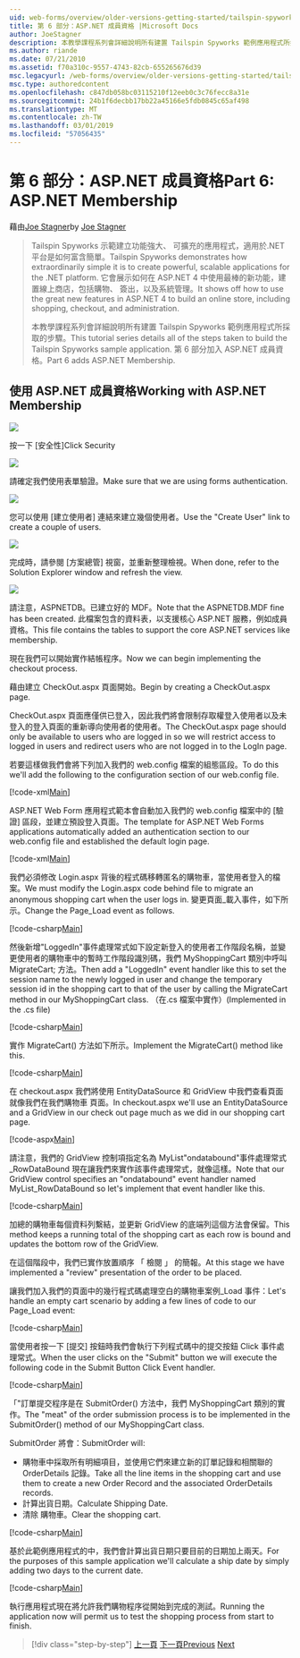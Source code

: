 ```yaml
---
uid: web-forms/overview/older-versions-getting-started/tailspin-spyworks/tailspin-spyworks-part-6
title: 第 6 部分：ASP.NET 成員資格 |Microsoft Docs
author: JoeStagner
description: 本教學課程系列會詳細說明所有建置 Tailspin Spyworks 範例應用程式所採取的步驟。 第 6 部分加入 ASP.NET 成員資格。
ms.author: riande
ms.date: 07/21/2010
ms.assetid: f70a310c-9557-4743-82cb-655265676d39
msc.legacyurl: /web-forms/overview/older-versions-getting-started/tailspin-spyworks/tailspin-spyworks-part-6
msc.type: authoredcontent
ms.openlocfilehash: c847db058bc03115210f12eeb0c3c76fecc8a31e
ms.sourcegitcommit: 24b1f6decbb17bb22a45166e5fdb0845c65af498
ms.translationtype: MT
ms.contentlocale: zh-TW
ms.lasthandoff: 03/01/2019
ms.locfileid: "57056435"
---
```

<a name="part-6-aspnet-membership"></a><span data-ttu-id="7d76b-104">第 6 部分：ASP.NET 成員資格</span><span class="sxs-lookup"><span data-stu-id="7d76b-104">Part 6: ASP.NET Membership</span></span>
====================
<span data-ttu-id="7d76b-105">藉由[Joe Stagner](https://github.com/JoeStagner)</span><span class="sxs-lookup"><span data-stu-id="7d76b-105">by [Joe Stagner](https://github.com/JoeStagner)</span></span>

> <span data-ttu-id="7d76b-106">Tailspin Spyworks 示範建立功能強大、 可擴充的應用程式，適用於.NET 平台是如何富含簡單。</span><span class="sxs-lookup"><span data-stu-id="7d76b-106">Tailspin Spyworks demonstrates how extraordinarily simple it is to create powerful, scalable applications for the .NET platform.</span></span> <span data-ttu-id="7d76b-107">它會展示如何在 ASP.NET 4 中使用最棒的新功能，建置線上商店，包括購物、 簽出，以及系統管理。</span><span class="sxs-lookup"><span data-stu-id="7d76b-107">It shows off how to use the great new features in ASP.NET 4 to build an online store, including shopping, checkout, and administration.</span></span>
> 
> <span data-ttu-id="7d76b-108">本教學課程系列會詳細說明所有建置 Tailspin Spyworks 範例應用程式所採取的步驟。</span><span class="sxs-lookup"><span data-stu-id="7d76b-108">This tutorial series details all of the steps taken to build the Tailspin Spyworks sample application.</span></span> <span data-ttu-id="7d76b-109">第 6 部分加入 ASP.NET 成員資格。</span><span class="sxs-lookup"><span data-stu-id="7d76b-109">Part 6 adds ASP.NET Membership.</span></span>


## <a id="_Toc260221672"></a>  <span data-ttu-id="7d76b-110">使用 ASP.NET 成員資格</span><span class="sxs-lookup"><span data-stu-id="7d76b-110">Working with ASP.NET Membership</span></span>

![](tailspin-spyworks-part-6/_static/image1.png)

<span data-ttu-id="7d76b-111">按一下 [安全性]</span><span class="sxs-lookup"><span data-stu-id="7d76b-111">Click Security</span></span>

![](tailspin-spyworks-part-6/_static/image1.jpg)

<span data-ttu-id="7d76b-112">請確定我們使用表單驗證。</span><span class="sxs-lookup"><span data-stu-id="7d76b-112">Make sure that we are using forms authentication.</span></span>

![](tailspin-spyworks-part-6/_static/image2.jpg)

<span data-ttu-id="7d76b-113">您可以使用 [建立使用者] 連結來建立幾個使用者。</span><span class="sxs-lookup"><span data-stu-id="7d76b-113">Use the "Create User" link to create a couple of users.</span></span>

![](tailspin-spyworks-part-6/_static/image3.jpg)

<span data-ttu-id="7d76b-114">完成時，請參閱 [方案總管] 視窗，並重新整理檢視。</span><span class="sxs-lookup"><span data-stu-id="7d76b-114">When done, refer to the Solution Explorer window and refresh the view.</span></span>

![](tailspin-spyworks-part-6/_static/image2.png)

<span data-ttu-id="7d76b-115">請注意，ASPNETDB。已建立好的 MDF。</span><span class="sxs-lookup"><span data-stu-id="7d76b-115">Note that the ASPNETDB.MDF fine has been created.</span></span> <span data-ttu-id="7d76b-116">此檔案包含的資料表，以支援核心 ASP.NET 服務，例如成員資格。</span><span class="sxs-lookup"><span data-stu-id="7d76b-116">This file contains the tables to support the core ASP.NET services like membership.</span></span>

<span data-ttu-id="7d76b-117">現在我們可以開始實作結帳程序。</span><span class="sxs-lookup"><span data-stu-id="7d76b-117">Now we can begin implementing the checkout process.</span></span>

<span data-ttu-id="7d76b-118">藉由建立 CheckOut.aspx 頁面開始。</span><span class="sxs-lookup"><span data-stu-id="7d76b-118">Begin by creating a CheckOut.aspx page.</span></span>

<span data-ttu-id="7d76b-119">CheckOut.aspx 頁面應僅供已登入，因此我們將會限制存取權登入使用者以及未登入的登入頁面的重新導向使用者的使用者。</span><span class="sxs-lookup"><span data-stu-id="7d76b-119">The CheckOut.aspx page should only be available to users who are logged in so we will restrict access to logged in users and redirect users who are not logged in to the LogIn page.</span></span>

<span data-ttu-id="7d76b-120">若要這樣做我們會將下列加入我們的 web.config 檔案的組態區段。</span><span class="sxs-lookup"><span data-stu-id="7d76b-120">To do this we'll add the following to the configuration section of our web.config file.</span></span>

[!code-xml[Main](tailspin-spyworks-part-6/samples/sample1.xml)]

<span data-ttu-id="7d76b-121">ASP.NET Web Form 應用程式範本會自動加入我們的 web.config 檔案中的 [驗證] 區段，並建立預設登入頁面。</span><span class="sxs-lookup"><span data-stu-id="7d76b-121">The template for ASP.NET Web Forms applications automatically added an authentication section to our web.config file and established the default login page.</span></span>

[!code-xml[Main](tailspin-spyworks-part-6/samples/sample2.xml)]

<span data-ttu-id="7d76b-122">我們必須修改 Login.aspx 背後的程式碼移轉匿名的購物車，當使用者登入的檔案。</span><span class="sxs-lookup"><span data-stu-id="7d76b-122">We must modify the Login.aspx code behind file to migrate an anonymous shopping cart when the user logs in.</span></span> <span data-ttu-id="7d76b-123">變更頁面\_載入事件，如下所示。</span><span class="sxs-lookup"><span data-stu-id="7d76b-123">Change the Page\_Load event as follows.</span></span>

[!code-csharp[Main](tailspin-spyworks-part-6/samples/sample3.cs)]

<span data-ttu-id="7d76b-124">然後新增"LoggedIn"事件處理常式如下設定新登入的使用者工作階段名稱，並變更使用者的購物車中的暫時工作階段識別碼，我們 MyShoppingCart 類別中呼叫 MigrateCart; 方法。</span><span class="sxs-lookup"><span data-stu-id="7d76b-124">Then add a "LoggedIn" event handler like this to set the session name to the newly logged in user and change the temporary session id in the shopping cart to that of the user by calling the MigrateCart method in our MyShoppingCart class.</span></span> <span data-ttu-id="7d76b-125">（在.cs 檔案中實作）</span><span class="sxs-lookup"><span data-stu-id="7d76b-125">(Implemented in the .cs file)</span></span>

[!code-csharp[Main](tailspin-spyworks-part-6/samples/sample4.cs)]

<span data-ttu-id="7d76b-126">實作 MigrateCart() 方法如下所示。</span><span class="sxs-lookup"><span data-stu-id="7d76b-126">Implement the MigrateCart() method like this.</span></span>

[!code-csharp[Main](tailspin-spyworks-part-6/samples/sample5.cs)]

<span data-ttu-id="7d76b-127">在 checkout.aspx 我們將使用 EntityDataSource 和 GridView 中我們查看頁面就像我們在我們購物車 頁面。</span><span class="sxs-lookup"><span data-stu-id="7d76b-127">In checkout.aspx we'll use an EntityDataSource and a GridView in our check out page much as we did in our shopping cart page.</span></span>

[!code-aspx[Main](tailspin-spyworks-part-6/samples/sample6.aspx)]

<span data-ttu-id="7d76b-128">請注意，我們的 GridView 控制項指定名為 MyList"ondatabound"事件處理常式\_RowDataBound 現在讓我們來實作該事件處理常式，就像這樣。</span><span class="sxs-lookup"><span data-stu-id="7d76b-128">Note that our GridView control specifies an "ondatabound" event handler named MyList\_RowDataBound so let's implement that event handler like this.</span></span>

[!code-csharp[Main](tailspin-spyworks-part-6/samples/sample7.cs)]

<span data-ttu-id="7d76b-129">加總的購物車每個資料列繫結，並更新 GridView 的底端列這個方法會保留。</span><span class="sxs-lookup"><span data-stu-id="7d76b-129">This method keeps a running total of the shopping cart as each row is bound and updates the bottom row of the GridView.</span></span>

<span data-ttu-id="7d76b-130">在這個階段中，我們已實作放置順序 「 檢閱 」 的簡報。</span><span class="sxs-lookup"><span data-stu-id="7d76b-130">At this stage we have implemented a "review" presentation of the order to be placed.</span></span>

<span data-ttu-id="7d76b-131">讓我們加入我們的頁面中的幾行程式碼處理空白的購物車案例\_Load 事件：</span><span class="sxs-lookup"><span data-stu-id="7d76b-131">Let's handle an empty cart scenario by adding a few lines of code to our Page\_Load event:</span></span>

[!code-csharp[Main](tailspin-spyworks-part-6/samples/sample8.cs)]

<span data-ttu-id="7d76b-132">當使用者按一下 [提交] 按鈕時我們會執行下列程式碼中的提交按鈕 Click 事件處理常式。</span><span class="sxs-lookup"><span data-stu-id="7d76b-132">When the user clicks on the "Submit" button we will execute the following code in the Submit Button Click Event handler.</span></span>

[!code-csharp[Main](tailspin-spyworks-part-6/samples/sample9.cs)]

<span data-ttu-id="7d76b-133">「"訂單提交程序是在 SubmitOrder() 方法中，我們 MyShoppingCart 類別的實作。</span><span class="sxs-lookup"><span data-stu-id="7d76b-133">The "meat" of the order submission process is to be implemented in the SubmitOrder() method of our MyShoppingCart class.</span></span>

<span data-ttu-id="7d76b-134">SubmitOrder 將會：</span><span class="sxs-lookup"><span data-stu-id="7d76b-134">SubmitOrder will:</span></span>

- <span data-ttu-id="7d76b-135">購物車中採取所有明細項目，並使用它們來建立新的訂單記錄和相關聯的 OrderDetails 記錄。</span><span class="sxs-lookup"><span data-stu-id="7d76b-135">Take all the line items in the shopping cart and use them to create a new Order Record and the associated OrderDetails records.</span></span>
- <span data-ttu-id="7d76b-136">計算出貨日期。</span><span class="sxs-lookup"><span data-stu-id="7d76b-136">Calculate Shipping Date.</span></span>
- <span data-ttu-id="7d76b-137">清除 購物車。</span><span class="sxs-lookup"><span data-stu-id="7d76b-137">Clear the shopping cart.</span></span>


[!code-csharp[Main](tailspin-spyworks-part-6/samples/sample10.cs)]

<span data-ttu-id="7d76b-138">基於此範例應用程式的中，我們會計算出貨日期只要目前的日期加上兩天。</span><span class="sxs-lookup"><span data-stu-id="7d76b-138">For the purposes of this sample application we'll calculate a ship date by simply adding two days to the current date.</span></span>

[!code-csharp[Main](tailspin-spyworks-part-6/samples/sample11.cs)]

<span data-ttu-id="7d76b-139">執行應用程式現在將允許我們購物程序從開始到完成的測試。</span><span class="sxs-lookup"><span data-stu-id="7d76b-139">Running the application now will permit us to test the shopping process from start to finish.</span></span>

> [!div class="step-by-step"]
> <span data-ttu-id="7d76b-140">[上一頁](tailspin-spyworks-part-5.md)
> [下一頁](tailspin-spyworks-part-7.md)</span><span class="sxs-lookup"><span data-stu-id="7d76b-140">[Previous](tailspin-spyworks-part-5.md)
[Next](tailspin-spyworks-part-7.md)</span></span>
